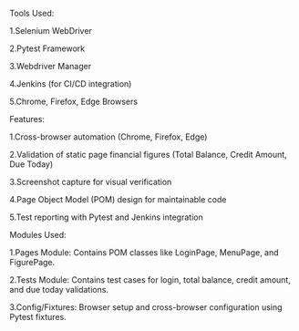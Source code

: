 Tools Used:

1.Selenium WebDriver

2.Pytest Framework

3.Webdriver Manager

4.Jenkins (for CI/CD integration)

5.Chrome, Firefox, Edge Browsers

Features:

1.Cross-browser automation (Chrome, Firefox, Edge)

2.Validation of static page financial figures (Total Balance, Credit Amount, Due Today)

3.Screenshot capture for visual verification

4.Page Object Model (POM) design for maintainable code

5.Test reporting with Pytest and Jenkins integration

Modules Used:

1.Pages Module: Contains POM classes like LoginPage, MenuPage, and FigurePage.

2.Tests Module: Contains test cases for login, total balance, credit amount, and due today validations.

3.Config/Fixtures: Browser setup and cross-browser configuration using Pytest fixtures.
